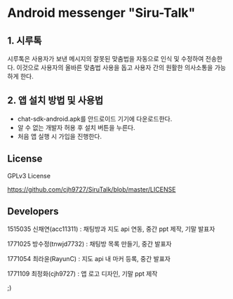 # Android messenger "Siru-Talk"

## 1. 시루톡
시루톡은 사용자가 보낸 메시지의 잘못된 맞춤법을 자동으로 인식 및 수정하여 전송한다.
이것으로 사용자의 올바른 맞춤법 사용을 돕고 사용자 간의 원활한 의사소통을 가능하게 한다.

## 2. 앱 설치 방법 및 사용법
+ chat-sdk-android.apk를 안드로이드 기기에 다운로드한다.
+ 알 수 없는 개발자 허용 후 설치 버튼을 누른다.
+ 처음 앱 실행 시 가입을 진행한다.


## License

GPLv3 License

https://github.com/cjh9727/SiruTalk/blob/master/LICENSE

## Developers

1515035 신채연(acc11311) : 채팅방과 지도 api 연동, 중간 ppt 제작, 기말 발표자

1771025 방수정(tnwjd7732) : 채팅방 목록 만들기, 중간 발표자

1771054 최라윤(RayunC) : 지도 api 내 마커 등록, 중간 발표자

1771109 최정화(cjh9727) : 앱 로고 디자인, 기말 ppt 제작

;)
